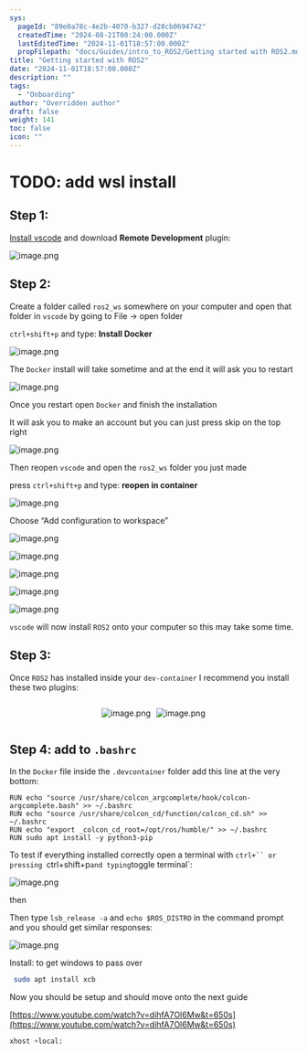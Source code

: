 ```yaml
---
sys:
  pageId: "89e0a78c-4e2b-4070-b327-d28cb0694742"
  createdTime: "2024-08-21T00:24:00.000Z"
  lastEditedTime: "2024-11-01T18:57:00.000Z"
  propFilepath: "docs/Guides/intro_to_ROS2/Getting started with ROS2.md"
title: "Getting started with ROS2"
date: "2024-11-01T18:57:00.000Z"
description: ""
tags:
  - "Onboarding"
author: "Overridden author"
draft: false
weight: 141
toc: false
icon: ""
---
```


# TODO: add wsl install

## Step 1:

[Install vscode](https://code.visualstudio.com/download) and download **Remote Development** plugin:

![image.png](https://prod-files-secure.s3.us-west-2.amazonaws.com/d518164a-d88e-44d1-a4ee-3adb3bd8bce0/efb52993-1881-4a40-b95e-6f020334f022/image.png?X-Amz-Algorithm=AWS4-HMAC-SHA256&X-Amz-Content-Sha256=UNSIGNED-PAYLOAD&X-Amz-Credential=ASIAZI2LB466RCFAZLF3%2F20250429%2Fus-west-2%2Fs3%2Faws4_request&X-Amz-Date=20250429T121614Z&X-Amz-Expires=3600&X-Amz-Security-Token=IQoJb3JpZ2luX2VjEPT%2F%2F%2F%2F%2F%2F%2F%2F%2F%2FwEaCXVzLXdlc3QtMiJHMEUCIAe33s86p4asPgrGxNix5wbQ1F4hbAkj7%2BJDG%2BiaSEvoAiEA1YGwb9Y%2BAtxBYVyalPxMULDpw1he2b6uM3ff43R7ssQqiAQIjf%2F%2F%2F%2F%2F%2F%2F%2F%2F%2FARAAGgw2Mzc0MjMxODM4MDUiDDMBHn5ZHpmoPGZrdyrcAx6aR6%2BWCV%2FSOTRmSbqVg%2B56GRr%2FOOBqhAB00Ytyiatab2PhjoQ1vxI%2BzI6sGkvpl5XK4iO0KnASHDWBmbZQUO%2B0YfXx2zgKkDysnlIfry4rn%2Fsyhmv4DRI6llQiloKYPJ8E35qJI2Z518pcyvqFQ8ZmDhrEd%2FgZSSIuiaEHnj25ocZdc4DiB%2BYgPcHzLAc5GGY%2BEKsm2s9RSJrH0kVgTevDe%2FWrSAq7JHbeWbPXfElC0clqjqwXcs%2FBaq9ZM3LGhQCWse3sTt%2BeRc6Sa0mZbgu2JoL9ssKZvvHvD85K%2FK3pAe1%2B6DRkg0VW%2FHqyDs4Ry2d5SVAMeBRjMh7Zp%2FOewmNPYkZ6o77KnYCmDIAHfLCWFJzytxZKr0X3M4JIy8ie%2BCXDx2wBZ1zcxmiHqePBfdF%2BHkip6Swi48CdkgFUJQ4t3FIS2%2Brs6JAj4sfEKJnxKXk%2FBI%2F2exTjXAnoXfDepF%2BofxyVoS0P4UbN7n68ynCRW9z5PCBS4e6W5HXVa%2F6jhtYOsOR8bxZsSXODccytLVh3H1cBxwhQlS33xkcXtaYeNT8QKn2pe%2Bh56uARetc8PUXHN0J6Ml1HXBYth%2BiFu%2BIX6F4R5xubVxbVmCWm79ngeqeDO8GEMjIfI4bxMIT8wsAGOqUBCq%2F59j24h8Xa%2F6PkTAi0oxgYrpe4xUZXwg7t2S6ofkvZfUBYFJnbpsnzB47ATfn6W9vf9TOw0w2fy03CcEkVwmwf7oIeMJ9JW8iy%2FiadzUVn4XiZlZuIcn94yCm8ereA%2F%2FfJpo3hUImYTEVYxfWuaD4TWWOqfPkmTZJ6VSMuc16Q9%2BhWiHSbZKumSOUzctb0WtCFkAyeFMRqXogZjxSsW8P%2BnznK&X-Amz-Signature=b5f7078f06dd46eb22f287c863405f490426ebdc750ade6fc9ffbfb697a8f41a&X-Amz-SignedHeaders=host&x-id=GetObject)

## Step 2:

Create a folder called `ros2_ws` somewhere on your computer and open that folder in `vscode` by going to File → open folder 

`ctrl+shift+p` and type: **Install Docker**

![image.png](https://prod-files-secure.s3.us-west-2.amazonaws.com/d518164a-d88e-44d1-a4ee-3adb3bd8bce0/2269dc0e-1cd5-47ff-bceb-c04ad9b2eab0/image.png?X-Amz-Algorithm=AWS4-HMAC-SHA256&X-Amz-Content-Sha256=UNSIGNED-PAYLOAD&X-Amz-Credential=ASIAZI2LB466RCFAZLF3%2F20250429%2Fus-west-2%2Fs3%2Faws4_request&X-Amz-Date=20250429T121614Z&X-Amz-Expires=3600&X-Amz-Security-Token=IQoJb3JpZ2luX2VjEPT%2F%2F%2F%2F%2F%2F%2F%2F%2F%2FwEaCXVzLXdlc3QtMiJHMEUCIAe33s86p4asPgrGxNix5wbQ1F4hbAkj7%2BJDG%2BiaSEvoAiEA1YGwb9Y%2BAtxBYVyalPxMULDpw1he2b6uM3ff43R7ssQqiAQIjf%2F%2F%2F%2F%2F%2F%2F%2F%2F%2FARAAGgw2Mzc0MjMxODM4MDUiDDMBHn5ZHpmoPGZrdyrcAx6aR6%2BWCV%2FSOTRmSbqVg%2B56GRr%2FOOBqhAB00Ytyiatab2PhjoQ1vxI%2BzI6sGkvpl5XK4iO0KnASHDWBmbZQUO%2B0YfXx2zgKkDysnlIfry4rn%2Fsyhmv4DRI6llQiloKYPJ8E35qJI2Z518pcyvqFQ8ZmDhrEd%2FgZSSIuiaEHnj25ocZdc4DiB%2BYgPcHzLAc5GGY%2BEKsm2s9RSJrH0kVgTevDe%2FWrSAq7JHbeWbPXfElC0clqjqwXcs%2FBaq9ZM3LGhQCWse3sTt%2BeRc6Sa0mZbgu2JoL9ssKZvvHvD85K%2FK3pAe1%2B6DRkg0VW%2FHqyDs4Ry2d5SVAMeBRjMh7Zp%2FOewmNPYkZ6o77KnYCmDIAHfLCWFJzytxZKr0X3M4JIy8ie%2BCXDx2wBZ1zcxmiHqePBfdF%2BHkip6Swi48CdkgFUJQ4t3FIS2%2Brs6JAj4sfEKJnxKXk%2FBI%2F2exTjXAnoXfDepF%2BofxyVoS0P4UbN7n68ynCRW9z5PCBS4e6W5HXVa%2F6jhtYOsOR8bxZsSXODccytLVh3H1cBxwhQlS33xkcXtaYeNT8QKn2pe%2Bh56uARetc8PUXHN0J6Ml1HXBYth%2BiFu%2BIX6F4R5xubVxbVmCWm79ngeqeDO8GEMjIfI4bxMIT8wsAGOqUBCq%2F59j24h8Xa%2F6PkTAi0oxgYrpe4xUZXwg7t2S6ofkvZfUBYFJnbpsnzB47ATfn6W9vf9TOw0w2fy03CcEkVwmwf7oIeMJ9JW8iy%2FiadzUVn4XiZlZuIcn94yCm8ereA%2F%2FfJpo3hUImYTEVYxfWuaD4TWWOqfPkmTZJ6VSMuc16Q9%2BhWiHSbZKumSOUzctb0WtCFkAyeFMRqXogZjxSsW8P%2BnznK&X-Amz-Signature=2f441e4411e1093e1a7d7cb73b5c7c9e2afe8f0d1b594d10f4150be631437d5b&X-Amz-SignedHeaders=host&x-id=GetObject)

The `Docker` install will take sometime and at the end it will ask you to restart

![image.png](https://prod-files-secure.s3.us-west-2.amazonaws.com/d518164a-d88e-44d1-a4ee-3adb3bd8bce0/ed233f78-be33-4b1f-b89c-9c346c0e961e/image.png?X-Amz-Algorithm=AWS4-HMAC-SHA256&X-Amz-Content-Sha256=UNSIGNED-PAYLOAD&X-Amz-Credential=ASIAZI2LB466RCFAZLF3%2F20250429%2Fus-west-2%2Fs3%2Faws4_request&X-Amz-Date=20250429T121614Z&X-Amz-Expires=3600&X-Amz-Security-Token=IQoJb3JpZ2luX2VjEPT%2F%2F%2F%2F%2F%2F%2F%2F%2F%2FwEaCXVzLXdlc3QtMiJHMEUCIAe33s86p4asPgrGxNix5wbQ1F4hbAkj7%2BJDG%2BiaSEvoAiEA1YGwb9Y%2BAtxBYVyalPxMULDpw1he2b6uM3ff43R7ssQqiAQIjf%2F%2F%2F%2F%2F%2F%2F%2F%2F%2FARAAGgw2Mzc0MjMxODM4MDUiDDMBHn5ZHpmoPGZrdyrcAx6aR6%2BWCV%2FSOTRmSbqVg%2B56GRr%2FOOBqhAB00Ytyiatab2PhjoQ1vxI%2BzI6sGkvpl5XK4iO0KnASHDWBmbZQUO%2B0YfXx2zgKkDysnlIfry4rn%2Fsyhmv4DRI6llQiloKYPJ8E35qJI2Z518pcyvqFQ8ZmDhrEd%2FgZSSIuiaEHnj25ocZdc4DiB%2BYgPcHzLAc5GGY%2BEKsm2s9RSJrH0kVgTevDe%2FWrSAq7JHbeWbPXfElC0clqjqwXcs%2FBaq9ZM3LGhQCWse3sTt%2BeRc6Sa0mZbgu2JoL9ssKZvvHvD85K%2FK3pAe1%2B6DRkg0VW%2FHqyDs4Ry2d5SVAMeBRjMh7Zp%2FOewmNPYkZ6o77KnYCmDIAHfLCWFJzytxZKr0X3M4JIy8ie%2BCXDx2wBZ1zcxmiHqePBfdF%2BHkip6Swi48CdkgFUJQ4t3FIS2%2Brs6JAj4sfEKJnxKXk%2FBI%2F2exTjXAnoXfDepF%2BofxyVoS0P4UbN7n68ynCRW9z5PCBS4e6W5HXVa%2F6jhtYOsOR8bxZsSXODccytLVh3H1cBxwhQlS33xkcXtaYeNT8QKn2pe%2Bh56uARetc8PUXHN0J6Ml1HXBYth%2BiFu%2BIX6F4R5xubVxbVmCWm79ngeqeDO8GEMjIfI4bxMIT8wsAGOqUBCq%2F59j24h8Xa%2F6PkTAi0oxgYrpe4xUZXwg7t2S6ofkvZfUBYFJnbpsnzB47ATfn6W9vf9TOw0w2fy03CcEkVwmwf7oIeMJ9JW8iy%2FiadzUVn4XiZlZuIcn94yCm8ereA%2F%2FfJpo3hUImYTEVYxfWuaD4TWWOqfPkmTZJ6VSMuc16Q9%2BhWiHSbZKumSOUzctb0WtCFkAyeFMRqXogZjxSsW8P%2BnznK&X-Amz-Signature=a5f02b12acb49f4199c261fb078ad77c10ebe24163c852dc6e5ca57ab0b90184&X-Amz-SignedHeaders=host&x-id=GetObject)

Once you restart open `Docker` and finish the installation

It will ask you to make an account but you can just press skip on the top right

![image.png](https://prod-files-secure.s3.us-west-2.amazonaws.com/d518164a-d88e-44d1-a4ee-3adb3bd8bce0/21010ad9-1659-4fd9-9f59-9932a09b2a3d/image.png?X-Amz-Algorithm=AWS4-HMAC-SHA256&X-Amz-Content-Sha256=UNSIGNED-PAYLOAD&X-Amz-Credential=ASIAZI2LB466RCFAZLF3%2F20250429%2Fus-west-2%2Fs3%2Faws4_request&X-Amz-Date=20250429T121615Z&X-Amz-Expires=3600&X-Amz-Security-Token=IQoJb3JpZ2luX2VjEPT%2F%2F%2F%2F%2F%2F%2F%2F%2F%2FwEaCXVzLXdlc3QtMiJHMEUCIAe33s86p4asPgrGxNix5wbQ1F4hbAkj7%2BJDG%2BiaSEvoAiEA1YGwb9Y%2BAtxBYVyalPxMULDpw1he2b6uM3ff43R7ssQqiAQIjf%2F%2F%2F%2F%2F%2F%2F%2F%2F%2FARAAGgw2Mzc0MjMxODM4MDUiDDMBHn5ZHpmoPGZrdyrcAx6aR6%2BWCV%2FSOTRmSbqVg%2B56GRr%2FOOBqhAB00Ytyiatab2PhjoQ1vxI%2BzI6sGkvpl5XK4iO0KnASHDWBmbZQUO%2B0YfXx2zgKkDysnlIfry4rn%2Fsyhmv4DRI6llQiloKYPJ8E35qJI2Z518pcyvqFQ8ZmDhrEd%2FgZSSIuiaEHnj25ocZdc4DiB%2BYgPcHzLAc5GGY%2BEKsm2s9RSJrH0kVgTevDe%2FWrSAq7JHbeWbPXfElC0clqjqwXcs%2FBaq9ZM3LGhQCWse3sTt%2BeRc6Sa0mZbgu2JoL9ssKZvvHvD85K%2FK3pAe1%2B6DRkg0VW%2FHqyDs4Ry2d5SVAMeBRjMh7Zp%2FOewmNPYkZ6o77KnYCmDIAHfLCWFJzytxZKr0X3M4JIy8ie%2BCXDx2wBZ1zcxmiHqePBfdF%2BHkip6Swi48CdkgFUJQ4t3FIS2%2Brs6JAj4sfEKJnxKXk%2FBI%2F2exTjXAnoXfDepF%2BofxyVoS0P4UbN7n68ynCRW9z5PCBS4e6W5HXVa%2F6jhtYOsOR8bxZsSXODccytLVh3H1cBxwhQlS33xkcXtaYeNT8QKn2pe%2Bh56uARetc8PUXHN0J6Ml1HXBYth%2BiFu%2BIX6F4R5xubVxbVmCWm79ngeqeDO8GEMjIfI4bxMIT8wsAGOqUBCq%2F59j24h8Xa%2F6PkTAi0oxgYrpe4xUZXwg7t2S6ofkvZfUBYFJnbpsnzB47ATfn6W9vf9TOw0w2fy03CcEkVwmwf7oIeMJ9JW8iy%2FiadzUVn4XiZlZuIcn94yCm8ereA%2F%2FfJpo3hUImYTEVYxfWuaD4TWWOqfPkmTZJ6VSMuc16Q9%2BhWiHSbZKumSOUzctb0WtCFkAyeFMRqXogZjxSsW8P%2BnznK&X-Amz-Signature=3072d7019be410ca5ccfee271bc6d4b7c103f39e8bbc1c78492b92f32e5adc16&X-Amz-SignedHeaders=host&x-id=GetObject)

Then reopen `vscode` and open the `ros2_ws` folder you just made

press `ctrl+shift+p` and type: **reopen in container**

![image.png](https://prod-files-secure.s3.us-west-2.amazonaws.com/d518164a-d88e-44d1-a4ee-3adb3bd8bce0/4e93b8c2-41ad-488c-8095-c74205196118/image.png?X-Amz-Algorithm=AWS4-HMAC-SHA256&X-Amz-Content-Sha256=UNSIGNED-PAYLOAD&X-Amz-Credential=ASIAZI2LB466RCFAZLF3%2F20250429%2Fus-west-2%2Fs3%2Faws4_request&X-Amz-Date=20250429T121614Z&X-Amz-Expires=3600&X-Amz-Security-Token=IQoJb3JpZ2luX2VjEPT%2F%2F%2F%2F%2F%2F%2F%2F%2F%2FwEaCXVzLXdlc3QtMiJHMEUCIAe33s86p4asPgrGxNix5wbQ1F4hbAkj7%2BJDG%2BiaSEvoAiEA1YGwb9Y%2BAtxBYVyalPxMULDpw1he2b6uM3ff43R7ssQqiAQIjf%2F%2F%2F%2F%2F%2F%2F%2F%2F%2FARAAGgw2Mzc0MjMxODM4MDUiDDMBHn5ZHpmoPGZrdyrcAx6aR6%2BWCV%2FSOTRmSbqVg%2B56GRr%2FOOBqhAB00Ytyiatab2PhjoQ1vxI%2BzI6sGkvpl5XK4iO0KnASHDWBmbZQUO%2B0YfXx2zgKkDysnlIfry4rn%2Fsyhmv4DRI6llQiloKYPJ8E35qJI2Z518pcyvqFQ8ZmDhrEd%2FgZSSIuiaEHnj25ocZdc4DiB%2BYgPcHzLAc5GGY%2BEKsm2s9RSJrH0kVgTevDe%2FWrSAq7JHbeWbPXfElC0clqjqwXcs%2FBaq9ZM3LGhQCWse3sTt%2BeRc6Sa0mZbgu2JoL9ssKZvvHvD85K%2FK3pAe1%2B6DRkg0VW%2FHqyDs4Ry2d5SVAMeBRjMh7Zp%2FOewmNPYkZ6o77KnYCmDIAHfLCWFJzytxZKr0X3M4JIy8ie%2BCXDx2wBZ1zcxmiHqePBfdF%2BHkip6Swi48CdkgFUJQ4t3FIS2%2Brs6JAj4sfEKJnxKXk%2FBI%2F2exTjXAnoXfDepF%2BofxyVoS0P4UbN7n68ynCRW9z5PCBS4e6W5HXVa%2F6jhtYOsOR8bxZsSXODccytLVh3H1cBxwhQlS33xkcXtaYeNT8QKn2pe%2Bh56uARetc8PUXHN0J6Ml1HXBYth%2BiFu%2BIX6F4R5xubVxbVmCWm79ngeqeDO8GEMjIfI4bxMIT8wsAGOqUBCq%2F59j24h8Xa%2F6PkTAi0oxgYrpe4xUZXwg7t2S6ofkvZfUBYFJnbpsnzB47ATfn6W9vf9TOw0w2fy03CcEkVwmwf7oIeMJ9JW8iy%2FiadzUVn4XiZlZuIcn94yCm8ereA%2F%2FfJpo3hUImYTEVYxfWuaD4TWWOqfPkmTZJ6VSMuc16Q9%2BhWiHSbZKumSOUzctb0WtCFkAyeFMRqXogZjxSsW8P%2BnznK&X-Amz-Signature=7b84406048a472ff01cf363eb9e20b354a271ed8452164b51d770cac7d717ccc&X-Amz-SignedHeaders=host&x-id=GetObject)

Choose “Add configuration to workspace”

![image.png](https://prod-files-secure.s3.us-west-2.amazonaws.com/d518164a-d88e-44d1-a4ee-3adb3bd8bce0/9560b282-5060-4989-ba37-97e7b2c22476/image.png?X-Amz-Algorithm=AWS4-HMAC-SHA256&X-Amz-Content-Sha256=UNSIGNED-PAYLOAD&X-Amz-Credential=ASIAZI2LB466RCFAZLF3%2F20250429%2Fus-west-2%2Fs3%2Faws4_request&X-Amz-Date=20250429T121615Z&X-Amz-Expires=3600&X-Amz-Security-Token=IQoJb3JpZ2luX2VjEPT%2F%2F%2F%2F%2F%2F%2F%2F%2F%2FwEaCXVzLXdlc3QtMiJHMEUCIAe33s86p4asPgrGxNix5wbQ1F4hbAkj7%2BJDG%2BiaSEvoAiEA1YGwb9Y%2BAtxBYVyalPxMULDpw1he2b6uM3ff43R7ssQqiAQIjf%2F%2F%2F%2F%2F%2F%2F%2F%2F%2FARAAGgw2Mzc0MjMxODM4MDUiDDMBHn5ZHpmoPGZrdyrcAx6aR6%2BWCV%2FSOTRmSbqVg%2B56GRr%2FOOBqhAB00Ytyiatab2PhjoQ1vxI%2BzI6sGkvpl5XK4iO0KnASHDWBmbZQUO%2B0YfXx2zgKkDysnlIfry4rn%2Fsyhmv4DRI6llQiloKYPJ8E35qJI2Z518pcyvqFQ8ZmDhrEd%2FgZSSIuiaEHnj25ocZdc4DiB%2BYgPcHzLAc5GGY%2BEKsm2s9RSJrH0kVgTevDe%2FWrSAq7JHbeWbPXfElC0clqjqwXcs%2FBaq9ZM3LGhQCWse3sTt%2BeRc6Sa0mZbgu2JoL9ssKZvvHvD85K%2FK3pAe1%2B6DRkg0VW%2FHqyDs4Ry2d5SVAMeBRjMh7Zp%2FOewmNPYkZ6o77KnYCmDIAHfLCWFJzytxZKr0X3M4JIy8ie%2BCXDx2wBZ1zcxmiHqePBfdF%2BHkip6Swi48CdkgFUJQ4t3FIS2%2Brs6JAj4sfEKJnxKXk%2FBI%2F2exTjXAnoXfDepF%2BofxyVoS0P4UbN7n68ynCRW9z5PCBS4e6W5HXVa%2F6jhtYOsOR8bxZsSXODccytLVh3H1cBxwhQlS33xkcXtaYeNT8QKn2pe%2Bh56uARetc8PUXHN0J6Ml1HXBYth%2BiFu%2BIX6F4R5xubVxbVmCWm79ngeqeDO8GEMjIfI4bxMIT8wsAGOqUBCq%2F59j24h8Xa%2F6PkTAi0oxgYrpe4xUZXwg7t2S6ofkvZfUBYFJnbpsnzB47ATfn6W9vf9TOw0w2fy03CcEkVwmwf7oIeMJ9JW8iy%2FiadzUVn4XiZlZuIcn94yCm8ereA%2F%2FfJpo3hUImYTEVYxfWuaD4TWWOqfPkmTZJ6VSMuc16Q9%2BhWiHSbZKumSOUzctb0WtCFkAyeFMRqXogZjxSsW8P%2BnznK&X-Amz-Signature=b7ec996fdd3a28b3453baca190e97859c0e5370cd23d576900ee9af132c5e98e&X-Amz-SignedHeaders=host&x-id=GetObject)

![image.png](https://prod-files-secure.s3.us-west-2.amazonaws.com/d518164a-d88e-44d1-a4ee-3adb3bd8bce0/2ee63f81-886b-48e8-a553-dc6e5eac99e4/image.png?X-Amz-Algorithm=AWS4-HMAC-SHA256&X-Amz-Content-Sha256=UNSIGNED-PAYLOAD&X-Amz-Credential=ASIAZI2LB466RCFAZLF3%2F20250429%2Fus-west-2%2Fs3%2Faws4_request&X-Amz-Date=20250429T121614Z&X-Amz-Expires=3600&X-Amz-Security-Token=IQoJb3JpZ2luX2VjEPT%2F%2F%2F%2F%2F%2F%2F%2F%2F%2FwEaCXVzLXdlc3QtMiJHMEUCIAe33s86p4asPgrGxNix5wbQ1F4hbAkj7%2BJDG%2BiaSEvoAiEA1YGwb9Y%2BAtxBYVyalPxMULDpw1he2b6uM3ff43R7ssQqiAQIjf%2F%2F%2F%2F%2F%2F%2F%2F%2F%2FARAAGgw2Mzc0MjMxODM4MDUiDDMBHn5ZHpmoPGZrdyrcAx6aR6%2BWCV%2FSOTRmSbqVg%2B56GRr%2FOOBqhAB00Ytyiatab2PhjoQ1vxI%2BzI6sGkvpl5XK4iO0KnASHDWBmbZQUO%2B0YfXx2zgKkDysnlIfry4rn%2Fsyhmv4DRI6llQiloKYPJ8E35qJI2Z518pcyvqFQ8ZmDhrEd%2FgZSSIuiaEHnj25ocZdc4DiB%2BYgPcHzLAc5GGY%2BEKsm2s9RSJrH0kVgTevDe%2FWrSAq7JHbeWbPXfElC0clqjqwXcs%2FBaq9ZM3LGhQCWse3sTt%2BeRc6Sa0mZbgu2JoL9ssKZvvHvD85K%2FK3pAe1%2B6DRkg0VW%2FHqyDs4Ry2d5SVAMeBRjMh7Zp%2FOewmNPYkZ6o77KnYCmDIAHfLCWFJzytxZKr0X3M4JIy8ie%2BCXDx2wBZ1zcxmiHqePBfdF%2BHkip6Swi48CdkgFUJQ4t3FIS2%2Brs6JAj4sfEKJnxKXk%2FBI%2F2exTjXAnoXfDepF%2BofxyVoS0P4UbN7n68ynCRW9z5PCBS4e6W5HXVa%2F6jhtYOsOR8bxZsSXODccytLVh3H1cBxwhQlS33xkcXtaYeNT8QKn2pe%2Bh56uARetc8PUXHN0J6Ml1HXBYth%2BiFu%2BIX6F4R5xubVxbVmCWm79ngeqeDO8GEMjIfI4bxMIT8wsAGOqUBCq%2F59j24h8Xa%2F6PkTAi0oxgYrpe4xUZXwg7t2S6ofkvZfUBYFJnbpsnzB47ATfn6W9vf9TOw0w2fy03CcEkVwmwf7oIeMJ9JW8iy%2FiadzUVn4XiZlZuIcn94yCm8ereA%2F%2FfJpo3hUImYTEVYxfWuaD4TWWOqfPkmTZJ6VSMuc16Q9%2BhWiHSbZKumSOUzctb0WtCFkAyeFMRqXogZjxSsW8P%2BnznK&X-Amz-Signature=d03c702afbe3ba73ba26b8d54e7dc932d2ccf719a6eadc5dbcc04607a84db011&X-Amz-SignedHeaders=host&x-id=GetObject)

![image.png](https://prod-files-secure.s3.us-west-2.amazonaws.com/d518164a-d88e-44d1-a4ee-3adb3bd8bce0/ae1580b2-b048-407e-aed9-b584224a7a04/image.png?X-Amz-Algorithm=AWS4-HMAC-SHA256&X-Amz-Content-Sha256=UNSIGNED-PAYLOAD&X-Amz-Credential=ASIAZI2LB466RCFAZLF3%2F20250429%2Fus-west-2%2Fs3%2Faws4_request&X-Amz-Date=20250429T121614Z&X-Amz-Expires=3600&X-Amz-Security-Token=IQoJb3JpZ2luX2VjEPT%2F%2F%2F%2F%2F%2F%2F%2F%2F%2FwEaCXVzLXdlc3QtMiJHMEUCIAe33s86p4asPgrGxNix5wbQ1F4hbAkj7%2BJDG%2BiaSEvoAiEA1YGwb9Y%2BAtxBYVyalPxMULDpw1he2b6uM3ff43R7ssQqiAQIjf%2F%2F%2F%2F%2F%2F%2F%2F%2F%2FARAAGgw2Mzc0MjMxODM4MDUiDDMBHn5ZHpmoPGZrdyrcAx6aR6%2BWCV%2FSOTRmSbqVg%2B56GRr%2FOOBqhAB00Ytyiatab2PhjoQ1vxI%2BzI6sGkvpl5XK4iO0KnASHDWBmbZQUO%2B0YfXx2zgKkDysnlIfry4rn%2Fsyhmv4DRI6llQiloKYPJ8E35qJI2Z518pcyvqFQ8ZmDhrEd%2FgZSSIuiaEHnj25ocZdc4DiB%2BYgPcHzLAc5GGY%2BEKsm2s9RSJrH0kVgTevDe%2FWrSAq7JHbeWbPXfElC0clqjqwXcs%2FBaq9ZM3LGhQCWse3sTt%2BeRc6Sa0mZbgu2JoL9ssKZvvHvD85K%2FK3pAe1%2B6DRkg0VW%2FHqyDs4Ry2d5SVAMeBRjMh7Zp%2FOewmNPYkZ6o77KnYCmDIAHfLCWFJzytxZKr0X3M4JIy8ie%2BCXDx2wBZ1zcxmiHqePBfdF%2BHkip6Swi48CdkgFUJQ4t3FIS2%2Brs6JAj4sfEKJnxKXk%2FBI%2F2exTjXAnoXfDepF%2BofxyVoS0P4UbN7n68ynCRW9z5PCBS4e6W5HXVa%2F6jhtYOsOR8bxZsSXODccytLVh3H1cBxwhQlS33xkcXtaYeNT8QKn2pe%2Bh56uARetc8PUXHN0J6Ml1HXBYth%2BiFu%2BIX6F4R5xubVxbVmCWm79ngeqeDO8GEMjIfI4bxMIT8wsAGOqUBCq%2F59j24h8Xa%2F6PkTAi0oxgYrpe4xUZXwg7t2S6ofkvZfUBYFJnbpsnzB47ATfn6W9vf9TOw0w2fy03CcEkVwmwf7oIeMJ9JW8iy%2FiadzUVn4XiZlZuIcn94yCm8ereA%2F%2FfJpo3hUImYTEVYxfWuaD4TWWOqfPkmTZJ6VSMuc16Q9%2BhWiHSbZKumSOUzctb0WtCFkAyeFMRqXogZjxSsW8P%2BnznK&X-Amz-Signature=263c5cbabe842b2ee2a4469ce6264b9b1f9d4a84a135c3b54845d861c57d5b54&X-Amz-SignedHeaders=host&x-id=GetObject)

![image.png](https://prod-files-secure.s3.us-west-2.amazonaws.com/d518164a-d88e-44d1-a4ee-3adb3bd8bce0/53255b28-f75e-430f-b9e3-c0ac8577e42b/image.png?X-Amz-Algorithm=AWS4-HMAC-SHA256&X-Amz-Content-Sha256=UNSIGNED-PAYLOAD&X-Amz-Credential=ASIAZI2LB466RCFAZLF3%2F20250429%2Fus-west-2%2Fs3%2Faws4_request&X-Amz-Date=20250429T121614Z&X-Amz-Expires=3600&X-Amz-Security-Token=IQoJb3JpZ2luX2VjEPT%2F%2F%2F%2F%2F%2F%2F%2F%2F%2FwEaCXVzLXdlc3QtMiJHMEUCIAe33s86p4asPgrGxNix5wbQ1F4hbAkj7%2BJDG%2BiaSEvoAiEA1YGwb9Y%2BAtxBYVyalPxMULDpw1he2b6uM3ff43R7ssQqiAQIjf%2F%2F%2F%2F%2F%2F%2F%2F%2F%2FARAAGgw2Mzc0MjMxODM4MDUiDDMBHn5ZHpmoPGZrdyrcAx6aR6%2BWCV%2FSOTRmSbqVg%2B56GRr%2FOOBqhAB00Ytyiatab2PhjoQ1vxI%2BzI6sGkvpl5XK4iO0KnASHDWBmbZQUO%2B0YfXx2zgKkDysnlIfry4rn%2Fsyhmv4DRI6llQiloKYPJ8E35qJI2Z518pcyvqFQ8ZmDhrEd%2FgZSSIuiaEHnj25ocZdc4DiB%2BYgPcHzLAc5GGY%2BEKsm2s9RSJrH0kVgTevDe%2FWrSAq7JHbeWbPXfElC0clqjqwXcs%2FBaq9ZM3LGhQCWse3sTt%2BeRc6Sa0mZbgu2JoL9ssKZvvHvD85K%2FK3pAe1%2B6DRkg0VW%2FHqyDs4Ry2d5SVAMeBRjMh7Zp%2FOewmNPYkZ6o77KnYCmDIAHfLCWFJzytxZKr0X3M4JIy8ie%2BCXDx2wBZ1zcxmiHqePBfdF%2BHkip6Swi48CdkgFUJQ4t3FIS2%2Brs6JAj4sfEKJnxKXk%2FBI%2F2exTjXAnoXfDepF%2BofxyVoS0P4UbN7n68ynCRW9z5PCBS4e6W5HXVa%2F6jhtYOsOR8bxZsSXODccytLVh3H1cBxwhQlS33xkcXtaYeNT8QKn2pe%2Bh56uARetc8PUXHN0J6Ml1HXBYth%2BiFu%2BIX6F4R5xubVxbVmCWm79ngeqeDO8GEMjIfI4bxMIT8wsAGOqUBCq%2F59j24h8Xa%2F6PkTAi0oxgYrpe4xUZXwg7t2S6ofkvZfUBYFJnbpsnzB47ATfn6W9vf9TOw0w2fy03CcEkVwmwf7oIeMJ9JW8iy%2FiadzUVn4XiZlZuIcn94yCm8ereA%2F%2FfJpo3hUImYTEVYxfWuaD4TWWOqfPkmTZJ6VSMuc16Q9%2BhWiHSbZKumSOUzctb0WtCFkAyeFMRqXogZjxSsW8P%2BnznK&X-Amz-Signature=2cc6242891ed38efe14176eb92a5611234769d7293ee11bdb5b2129fa1dc3b20&X-Amz-SignedHeaders=host&x-id=GetObject)

![image.png](https://prod-files-secure.s3.us-west-2.amazonaws.com/d518164a-d88e-44d1-a4ee-3adb3bd8bce0/7c562767-5af9-4ffb-97d1-327bcdf4ee00/image.png?X-Amz-Algorithm=AWS4-HMAC-SHA256&X-Amz-Content-Sha256=UNSIGNED-PAYLOAD&X-Amz-Credential=ASIAZI2LB466RCFAZLF3%2F20250429%2Fus-west-2%2Fs3%2Faws4_request&X-Amz-Date=20250429T121615Z&X-Amz-Expires=3600&X-Amz-Security-Token=IQoJb3JpZ2luX2VjEPT%2F%2F%2F%2F%2F%2F%2F%2F%2F%2FwEaCXVzLXdlc3QtMiJHMEUCIAe33s86p4asPgrGxNix5wbQ1F4hbAkj7%2BJDG%2BiaSEvoAiEA1YGwb9Y%2BAtxBYVyalPxMULDpw1he2b6uM3ff43R7ssQqiAQIjf%2F%2F%2F%2F%2F%2F%2F%2F%2F%2FARAAGgw2Mzc0MjMxODM4MDUiDDMBHn5ZHpmoPGZrdyrcAx6aR6%2BWCV%2FSOTRmSbqVg%2B56GRr%2FOOBqhAB00Ytyiatab2PhjoQ1vxI%2BzI6sGkvpl5XK4iO0KnASHDWBmbZQUO%2B0YfXx2zgKkDysnlIfry4rn%2Fsyhmv4DRI6llQiloKYPJ8E35qJI2Z518pcyvqFQ8ZmDhrEd%2FgZSSIuiaEHnj25ocZdc4DiB%2BYgPcHzLAc5GGY%2BEKsm2s9RSJrH0kVgTevDe%2FWrSAq7JHbeWbPXfElC0clqjqwXcs%2FBaq9ZM3LGhQCWse3sTt%2BeRc6Sa0mZbgu2JoL9ssKZvvHvD85K%2FK3pAe1%2B6DRkg0VW%2FHqyDs4Ry2d5SVAMeBRjMh7Zp%2FOewmNPYkZ6o77KnYCmDIAHfLCWFJzytxZKr0X3M4JIy8ie%2BCXDx2wBZ1zcxmiHqePBfdF%2BHkip6Swi48CdkgFUJQ4t3FIS2%2Brs6JAj4sfEKJnxKXk%2FBI%2F2exTjXAnoXfDepF%2BofxyVoS0P4UbN7n68ynCRW9z5PCBS4e6W5HXVa%2F6jhtYOsOR8bxZsSXODccytLVh3H1cBxwhQlS33xkcXtaYeNT8QKn2pe%2Bh56uARetc8PUXHN0J6Ml1HXBYth%2BiFu%2BIX6F4R5xubVxbVmCWm79ngeqeDO8GEMjIfI4bxMIT8wsAGOqUBCq%2F59j24h8Xa%2F6PkTAi0oxgYrpe4xUZXwg7t2S6ofkvZfUBYFJnbpsnzB47ATfn6W9vf9TOw0w2fy03CcEkVwmwf7oIeMJ9JW8iy%2FiadzUVn4XiZlZuIcn94yCm8ereA%2F%2FfJpo3hUImYTEVYxfWuaD4TWWOqfPkmTZJ6VSMuc16Q9%2BhWiHSbZKumSOUzctb0WtCFkAyeFMRqXogZjxSsW8P%2BnznK&X-Amz-Signature=7337339842766886ea88b3a6c061b197285792badcf55d5515cdff9ed67e01ad&X-Amz-SignedHeaders=host&x-id=GetObject)

`vscode` will now install `ROS2` onto your computer so this may take some time.

## Step 3:

Once `ROS2` has installed inside your `dev-container` I recommend you install these two plugins:

<div style="display: flex;flex-direction: row; column-gap:10px; max-width: 630px;justify-content: center;">
<div>

![image.png](https://prod-files-secure.s3.us-west-2.amazonaws.com/d518164a-d88e-44d1-a4ee-3adb3bd8bce0/3fc3d550-5a54-4ba1-ba6b-faa01cdb7369/image.png?X-Amz-Algorithm=AWS4-HMAC-SHA256&X-Amz-Content-Sha256=UNSIGNED-PAYLOAD&X-Amz-Credential=ASIAZI2LB466RRDIY5OJ%2F20250429%2Fus-west-2%2Fs3%2Faws4_request&X-Amz-Date=20250429T121616Z&X-Amz-Expires=3600&X-Amz-Security-Token=IQoJb3JpZ2luX2VjEPT%2F%2F%2F%2F%2F%2F%2F%2F%2F%2FwEaCXVzLXdlc3QtMiJGMEQCIGotDD1%2BpRYlTxcvMpETBQ5tfD31SItsOSRyb4R%2BViDhAiAh2PI%2B%2BbYEU8iSVfqR3gvjfKmzJUt%2Fv8HOQNGTQ1BBcCqIBAiN%2F%2F%2F%2F%2F%2F%2F%2F%2F%2F8BEAAaDDYzNzQyMzE4MzgwNSIMZjwfACiGFpEemc7sKtwDy%2FUX%2Bf6or8Q3JoZ1UFfmmqvAhilNYLwuZj%2FDaI5szeQ2Ht1xzddIdfBf1g5rQzNlsDMnEQaAek3S%2BP14Lq2YmxcSEXABxaG0fwC%2BDsk2svtYvdPHnOcBTdOyubL2apH7jkRK1BzvfKF9Py13Ceh8Parc0Ouugyz2AFgaHUDPN%2BBqSvYD0d0rhSlIu%2FlAzaMmbn5h0Ae6M7JCvsCfV%2Fjl6i6bJYP%2BMhtJfgTUkuyEgqlHDzDGpR99CBXnu2jIIvmxmBF5xrY9L4VjrvyFBeuFP3RoBiC9COM%2BaUivpWhO1WKxrCg8ywx2tLmncT21e3IGvUpM1Q9tkMpxCsIGB0yev%2FgLiGfbDpN%2FIH2E1TSb5GpATEO3A%2BZL7ue5hzzL7otD2Cb2tzIkYyDXrv%2BtiPU64GpXfyBqRWdsM0cEyZkJOINY0DKcGX3zVHtNviFd8%2FNdi37mfwm8bzrpLEXYW%2BWHvGAlezDfpLVxjgILIXOYSDdKcQPU5%2BHJvJjvj4e6dAwW4zq%2B3GCjTt7iPidaL2P4j7Oa4thZoHlTLrrHJU%2BgXtxtD4X9k7Iz4pw5%2Fjhxgn3vRMZV%2BfsehxTuyCJra%2Fb8jC2QKcLMaNQfZy0yNLLayfIqCLLAClZjWmI3EQkwi%2FzCwAY6pgHVu7Vq4e6RpFUsA3x9Ae9%2Feoo0nf0mpQ1gsHqrHwFBT4oXavXMEt6LhJFFsXCQzzGxCJmDoAWFW%2FjZAz0tO1eMu%2FiSGd57m3GiDUYK6t5Y1In5wn3vTE6pb%2BIRJhnrpKYD%2BbIft6A%2Bwtb8eslR4r7ci6UQWPCx2UhqRbCokxjCf2X2PO94MPR44%2B4%2FCoQC5%2B1SyWzkXvzoQnnNAnRvBVOnLF9x7qBl&X-Amz-Signature=110b766eab1a3a23373390bb5d518b01cf69ac90cb5432cf32d5a577ec7621b8&X-Amz-SignedHeaders=host&x-id=GetObject)

</div>
<div>

![image.png](https://prod-files-secure.s3.us-west-2.amazonaws.com/d518164a-d88e-44d1-a4ee-3adb3bd8bce0/d994cc66-13c2-4093-a5a3-f84cf4601a82/image.png?X-Amz-Algorithm=AWS4-HMAC-SHA256&X-Amz-Content-Sha256=UNSIGNED-PAYLOAD&X-Amz-Credential=ASIAZI2LB466ZEWEXG3O%2F20250429%2Fus-west-2%2Fs3%2Faws4_request&X-Amz-Date=20250429T121616Z&X-Amz-Expires=3600&X-Amz-Security-Token=IQoJb3JpZ2luX2VjEPT%2F%2F%2F%2F%2F%2F%2F%2F%2F%2FwEaCXVzLXdlc3QtMiJHMEUCIQDojzKoykVv9qMGYDFhfRyiGtFgbfprqeSfWUNtoEUG3wIgEAWqqnaCPMJwSGBTTxFytf9wvHH7pafd2TSTIUgmQ0IqiAQIjf%2F%2F%2F%2F%2F%2F%2F%2F%2F%2FARAAGgw2Mzc0MjMxODM4MDUiDBbqqRTpPf6fZmFzTyrcA3WQWkUK%2ByepKdcSkIm33rdT5EcC2gw%2FolQzeVGrlZdtxZEn5WnazyKm6JERn9M5v5k98SpIXbSEgecWo5wnGpOt79sf1qSmMWtL8VGoRipH5LUGHjUeGYSIHSt%2FynZyPqaN%2BBOcSur%2FlvBV%2FmIKPNd18vv5H9hHquJIOMrX6RpoDkMmhhk5FPf2CGdzcG1fEdFXbdReRfA1qo%2B4nPmjQUVAnuTHwdDTXKi9fZcOCSonLTiqA8di4eMtfVe8HTrnHk81ImDaFCa5JXEYzvlrqGmIQI93nSIT2o618cszKQSBjG6bflVtcxL0zI3x6Jd41qyiTbqlgGTKO%2FMEZ6Qv9rnJJP%2FHyD6QPxMDAlGd69jKqa2QSC%2F0hvZPVgaTSIgl7XKGcR0DSLgJSrytJ5UcpjbUk0CBllys6T4HHZXytBsSI8H5Zctxi%2BI4I%2FiES2jaaDW4XbbVwo9PQio3dbuyNN6Lc2BgtcTqjK3ZazwRrN4V18Q4BdC7CIV%2FCU8wtaKkSef6EL08upR5J%2FfpLEskosUTHCCMwPlFi71D9sN4mVh9h2oZ7l7uybHefhLyZQevZwZ5VHqQUJVmcPH9cla8sQgl0%2F35kAVhWXlfSeT2YiVTidmYjDnFrTEUFywZMPb7wsAGOqUBa08wRbp9m%2F9VGy0dlrzHlmp%2FL8iaP3yHE3ESeXALbAiFfzXNie0zjz3GWHlEWz5Uka9PsUsQnx4nwUo3mJLS%2BIY6QpmL98lXwbzMzz%2B5wQv92L%2FGDBgoYPK2wr1vjAg5wc2Q4yabOx8bz45YUfTuDQj4g7YzQO%2F5uUy%2FvF%2Bk%2Bn9MGKZS%2BgkFDBlgdi%2B07oxL9mcjNERUIlVrmVxixtpeSUeTx4QJ&X-Amz-Signature=1aa2b2294916273449c5464e41ce3272706848e0271fb81edc0af88f76d19df0&X-Amz-SignedHeaders=host&x-id=GetObject)

</div>
</div>

## Step 4: add to `.bashrc`

In the `Docker` file inside the `.devcontainer` folder add this line at the very bottom: 

```docker
RUN echo "source /usr/share/colcon_argcomplete/hook/colcon-argcomplete.bash" >> ~/.bashrc
RUN echo "source /usr/share/colcon_cd/function/colcon_cd.sh" >> ~/.bashrc
RUN echo "export _colcon_cd_root=/opt/ros/humble/" >> ~/.bashrc
RUN sudo apt install -y python3-pip 
```

To test if everything installed correctly open a terminal with `ctrl+`` or pressing `ctrl+shift+p` and typing `toggle terminal`:

![image.png](https://prod-files-secure.s3.us-west-2.amazonaws.com/d518164a-d88e-44d1-a4ee-3adb3bd8bce0/6a4943d8-b04e-4c02-9a58-775f3384d1a5/image.png?X-Amz-Algorithm=AWS4-HMAC-SHA256&X-Amz-Content-Sha256=UNSIGNED-PAYLOAD&X-Amz-Credential=ASIAZI2LB466RCFAZLF3%2F20250429%2Fus-west-2%2Fs3%2Faws4_request&X-Amz-Date=20250429T121614Z&X-Amz-Expires=3600&X-Amz-Security-Token=IQoJb3JpZ2luX2VjEPT%2F%2F%2F%2F%2F%2F%2F%2F%2F%2FwEaCXVzLXdlc3QtMiJHMEUCIAe33s86p4asPgrGxNix5wbQ1F4hbAkj7%2BJDG%2BiaSEvoAiEA1YGwb9Y%2BAtxBYVyalPxMULDpw1he2b6uM3ff43R7ssQqiAQIjf%2F%2F%2F%2F%2F%2F%2F%2F%2F%2FARAAGgw2Mzc0MjMxODM4MDUiDDMBHn5ZHpmoPGZrdyrcAx6aR6%2BWCV%2FSOTRmSbqVg%2B56GRr%2FOOBqhAB00Ytyiatab2PhjoQ1vxI%2BzI6sGkvpl5XK4iO0KnASHDWBmbZQUO%2B0YfXx2zgKkDysnlIfry4rn%2Fsyhmv4DRI6llQiloKYPJ8E35qJI2Z518pcyvqFQ8ZmDhrEd%2FgZSSIuiaEHnj25ocZdc4DiB%2BYgPcHzLAc5GGY%2BEKsm2s9RSJrH0kVgTevDe%2FWrSAq7JHbeWbPXfElC0clqjqwXcs%2FBaq9ZM3LGhQCWse3sTt%2BeRc6Sa0mZbgu2JoL9ssKZvvHvD85K%2FK3pAe1%2B6DRkg0VW%2FHqyDs4Ry2d5SVAMeBRjMh7Zp%2FOewmNPYkZ6o77KnYCmDIAHfLCWFJzytxZKr0X3M4JIy8ie%2BCXDx2wBZ1zcxmiHqePBfdF%2BHkip6Swi48CdkgFUJQ4t3FIS2%2Brs6JAj4sfEKJnxKXk%2FBI%2F2exTjXAnoXfDepF%2BofxyVoS0P4UbN7n68ynCRW9z5PCBS4e6W5HXVa%2F6jhtYOsOR8bxZsSXODccytLVh3H1cBxwhQlS33xkcXtaYeNT8QKn2pe%2Bh56uARetc8PUXHN0J6Ml1HXBYth%2BiFu%2BIX6F4R5xubVxbVmCWm79ngeqeDO8GEMjIfI4bxMIT8wsAGOqUBCq%2F59j24h8Xa%2F6PkTAi0oxgYrpe4xUZXwg7t2S6ofkvZfUBYFJnbpsnzB47ATfn6W9vf9TOw0w2fy03CcEkVwmwf7oIeMJ9JW8iy%2FiadzUVn4XiZlZuIcn94yCm8ereA%2F%2FfJpo3hUImYTEVYxfWuaD4TWWOqfPkmTZJ6VSMuc16Q9%2BhWiHSbZKumSOUzctb0WtCFkAyeFMRqXogZjxSsW8P%2BnznK&X-Amz-Signature=e4a31deee0703ec9ee6602a33529fcd7ffeeac9129a45c7d0992785eb08bdb62&X-Amz-SignedHeaders=host&x-id=GetObject)

then 

Then type `lsb_release -a` and `echo $ROS_DISTRO` in the command prompt and you should get similar responses:

![image.png](https://prod-files-secure.s3.us-west-2.amazonaws.com/d518164a-d88e-44d1-a4ee-3adb3bd8bce0/3e635dec-a805-4e85-8b9e-d000e5b71a4e/image.png?X-Amz-Algorithm=AWS4-HMAC-SHA256&X-Amz-Content-Sha256=UNSIGNED-PAYLOAD&X-Amz-Credential=ASIAZI2LB466RCFAZLF3%2F20250429%2Fus-west-2%2Fs3%2Faws4_request&X-Amz-Date=20250429T121614Z&X-Amz-Expires=3600&X-Amz-Security-Token=IQoJb3JpZ2luX2VjEPT%2F%2F%2F%2F%2F%2F%2F%2F%2F%2FwEaCXVzLXdlc3QtMiJHMEUCIAe33s86p4asPgrGxNix5wbQ1F4hbAkj7%2BJDG%2BiaSEvoAiEA1YGwb9Y%2BAtxBYVyalPxMULDpw1he2b6uM3ff43R7ssQqiAQIjf%2F%2F%2F%2F%2F%2F%2F%2F%2F%2FARAAGgw2Mzc0MjMxODM4MDUiDDMBHn5ZHpmoPGZrdyrcAx6aR6%2BWCV%2FSOTRmSbqVg%2B56GRr%2FOOBqhAB00Ytyiatab2PhjoQ1vxI%2BzI6sGkvpl5XK4iO0KnASHDWBmbZQUO%2B0YfXx2zgKkDysnlIfry4rn%2Fsyhmv4DRI6llQiloKYPJ8E35qJI2Z518pcyvqFQ8ZmDhrEd%2FgZSSIuiaEHnj25ocZdc4DiB%2BYgPcHzLAc5GGY%2BEKsm2s9RSJrH0kVgTevDe%2FWrSAq7JHbeWbPXfElC0clqjqwXcs%2FBaq9ZM3LGhQCWse3sTt%2BeRc6Sa0mZbgu2JoL9ssKZvvHvD85K%2FK3pAe1%2B6DRkg0VW%2FHqyDs4Ry2d5SVAMeBRjMh7Zp%2FOewmNPYkZ6o77KnYCmDIAHfLCWFJzytxZKr0X3M4JIy8ie%2BCXDx2wBZ1zcxmiHqePBfdF%2BHkip6Swi48CdkgFUJQ4t3FIS2%2Brs6JAj4sfEKJnxKXk%2FBI%2F2exTjXAnoXfDepF%2BofxyVoS0P4UbN7n68ynCRW9z5PCBS4e6W5HXVa%2F6jhtYOsOR8bxZsSXODccytLVh3H1cBxwhQlS33xkcXtaYeNT8QKn2pe%2Bh56uARetc8PUXHN0J6Ml1HXBYth%2BiFu%2BIX6F4R5xubVxbVmCWm79ngeqeDO8GEMjIfI4bxMIT8wsAGOqUBCq%2F59j24h8Xa%2F6PkTAi0oxgYrpe4xUZXwg7t2S6ofkvZfUBYFJnbpsnzB47ATfn6W9vf9TOw0w2fy03CcEkVwmwf7oIeMJ9JW8iy%2FiadzUVn4XiZlZuIcn94yCm8ereA%2F%2FfJpo3hUImYTEVYxfWuaD4TWWOqfPkmTZJ6VSMuc16Q9%2BhWiHSbZKumSOUzctb0WtCFkAyeFMRqXogZjxSsW8P%2BnznK&X-Amz-Signature=7ce359085ed20693f28b11ea644fdfc90f47cf070194144ff4c2411edb7cfd2a&X-Amz-SignedHeaders=host&x-id=GetObject)

Install:  to get windows to pass over

```bash
 sudo apt install xcb
```

Now you should be setup and should move onto the next guide 

[https://www.youtube.com/watch?v=dihfA7Ol6Mw&t=650s](https://www.youtube.com/watch?v=dihfA7Ol6Mw&t=650s)

```python
xhost +local:
```
